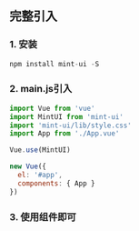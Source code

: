 ## 完整引入


### 1. 安装
```javascript
npm install mint-ui -S
```


### 2. main.js引入
```javascript
import Vue from 'vue'
import MintUI from 'mint-ui'
import 'mint-ui/lib/style.css'
import App from './App.vue'

Vue.use(MintUI)

new Vue({
  el: '#app',
  components: { App }
})

```


### 3. 使用组件即可